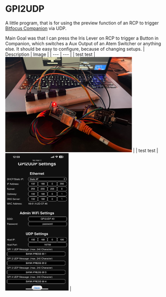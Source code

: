 # GPI2UDP
A little program, that is for using the preview function of an RCP to trigger <a href="https://github.com/bitfocus/companion">Bitfocus Companion</a> via UDP.

Main Goal was that I can press the Iris Lever on RCP to trigger a Button in Companion, which switches a Aux Output of an Atem Switcher or anything else. It should be easy to configure, because of changing setups.
| Description | Image |
| --- | --- |
| test test | <img src="https://github.com/testbild-media/GPI2UDP/blob/main/images/photo.jpg" width="400"> |
| test test | <img src="https://github.com/testbild-media/GPI2UDP/blob/main/images/screenshot.png" width="200"> |
